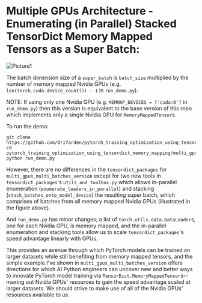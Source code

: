 # Multiple GPUs Architecture - Enumerating (in Parallel) Stacked TensorDict Memory Mapped Tensors as a Super Batch:

![Picture1](https://github.com/user-attachments/assets/fead7e40-6ade-4a6d-8b86-4f959a1eda9f)

The batch dimension size of a ````super_batch```` is ````batch_size```` multiplied by the number of memory mapped Nvidia GPUs (e.g. ````len(torch.cuda.device_count()) - 1```` in ````run_demo.py````).

NOTE: If using only one Nvidia GPU (e.g. ````MEMMAP_DEVICES = ['cuda:0']```` in ````run_demo.py````) then this version is equivalent to the base version of this repo which implements only a single Nvidia GPU for ````MemoryMappedTensor````s.


To run the demo:
````
git clone https://github.com/OriYarden/pytorch_training_optimization_using_tensordict_memory_mapping
cd pytorch_training_optimization_using_tensordict_memory_mapping/multi_gpus_multi_batches_version
python run_demo.py
````

However, there are no differences in the ````tensordict_packages```` for ````multi_gpus_multi_batches_version```` except for two new tools in
````tensordict_packages````'s ````utils_and_toolbox.py```` which allows in-parallel enumeration (````enumerate_loaders_in_parallel````) and stacking (````stack_batches_onto_model_device````) the resulting super batch, which comprises of batches from all memory mapped Nvidia GPUs (illustrated in the figure above).

And ````run_demo.py```` has minor changes; a list of ````torch.utils.data.DataLoader````s, one for each Nvidia GPU, is memory mapped, and the in-parallel enumeration and stacking tools allow us to scale ````tensordict_packages````'s speed advantage linearly with GPUs.

This provides an avenue through which PyTorch models can be trained on larger datasets while still benefiting from memory mapped tensors, and the simple example I've shown in ````multi_gpus_multi_batches_version```` offers directions for which AI Python engineers can uncover new and better ways to innovate PyTorch model training via ````TensorDict.MemoryMappedTensor````s--maxing out Nvidia GPUs' resources to gain the speed advantage scaled at larger datasets. We should strive to make use of all of the Nvidia GPUs' resources available to us.






